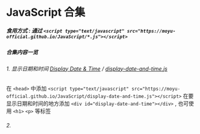 # JavaScript 合集

##### 食用方式 : 通过 `<script type="text/javascript" src="https://moyu-official.github.io/JavaScript/*.js"></script>`

##### 合集内容一览

###### 1. 显示日期和时间 [Display Date & Time](https://github.com/MoYu-Official/JavaScript/blob/main/display-date-and-time.js) / [display-date-and-time.js](https://moyu-official.github.io/JavaScript/display-date-and-time.js)
在 `<head>` 中添加 `<script type="text/javascript" src="https://moyu-official.github.io/JavaScript/display-date-and-time.js"></script>`
在要显示日期和时间的地方添加 `<div id="display-date-and-time"></div>` , 也可使用 `<h1>` `<p>` 等标签

###### 2. 
